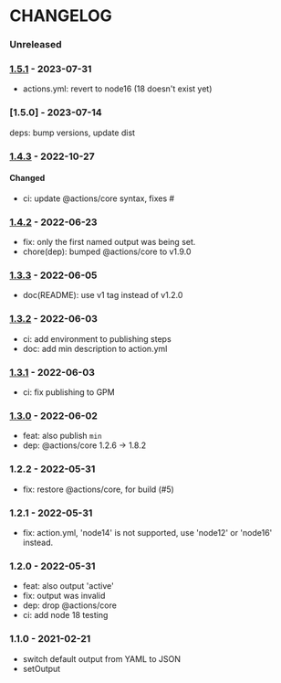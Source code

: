 # CHANGELOG

### Unreleased


### [1.5.1] - 2023-07-31

- actions.yml: revert to node16 (18 doesn't exist yet)


### [1.5.0] - 2023-07-14

deps: bump versions, update dist


### [1.4.3] - 2022-10-27

#### Changed

- ci: update @actions/core syntax, fixes #



### [1.4.2] - 2022-06-23

- fix: only the first named output was being set.
- chore(dep): bumped @actions/core to v1.9.0


### [1.3.3] - 2022-06-05

- doc(README): use v1 tag instead of v1.2.0


### [1.3.2] - 2022-06-03

- ci: add environment to publishing steps
- doc: add min description to action.yml 


### [1.3.1] - 2022-06-03

- ci: fix publishing to GPM


### [1.3.0] - 2022-06-02

- feat: also publish `min`
- dep: @actions/core 1.2.6 -> 1.8.2


### 1.2.2 - 2022-05-31

- fix: restore @actions/core, for build (#5)


### 1.2.1 - 2022-05-31

- fix: action.yml, 'node14' is not supported, use 'node12' or 'node16' instead.


### 1.2.0 - 2022-05-31

- feat: also output 'active'
- fix: output was invalid
- dep: drop @actions/core
- ci: add node 18 testing


### 1.1.0 - 2021-02-21

- switch default output from YAML to JSON
- setOutput


[1.3.0]: https://github.com/msimerson/node-lts-versions/releases/tag/1.3.0
[1.3.1]: https://github.com/msimerson/node-lts-versions/releases/tag/1.3.1
[1.3.2]: https://github.com/msimerson/node-lts-versions/releases/tag/1.3.2
[1.3.3]: https://github.com/msimerson/node-lts-versions/releases/tag/1.3.3
[1.4.2]: https://github.com/msimerson/node-lts-versions/releases/tag/1.4.2
[1.4.3]: https://github.com/msimerson/node-lts-versions/releases/tag/1.4.3
[1.5.1]: https://github.com/msimerson/node-lts-versions/releases/tag/1.5.1
